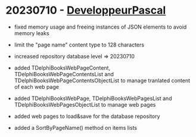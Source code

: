 # 20230710 - [DeveloppeurPascal](https://github.com/DeveloppeurPascal)

* fixed memory usage and freeing instances of JSON elements to avoid memory leaks
* limit the "page name" content type to 128 characters

* increased repository database level => 20230710

* added TDelphiBooksWebPageContent, TDelphiBooksWebPageContentsList and TDelphiBooksWebPageContentsObjectList to manage tranlated content of each web page
* added TDelphiBooksWebPage, TDelphiBooksWebPagesList and TDelphiBooksWebPagesObjectList to manage web pages
* added web pages to load&save for the database repository
* added a SortByPageName() method on items lists
